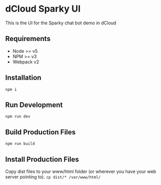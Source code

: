 # dCloud Sparky UI
This is the UI for the Sparky chat bot demo in dCloud

## Requirements
  * Node >= v5
  * NPM >= v3
  * Webpack v2

## Installation
`npm i`

## Run Development
`npm run dev`

## Build Production Files
`npm run build`

## Install Production Files
Copy dist files to your www/html folder (or wherever you have your web server pointing to).
`cp dist/* /var/www/html/`
